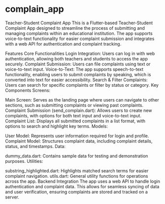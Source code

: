 # complain_app

Teacher-Student Complaint App
This is a Flutter-based Teacher-Student Complaint App designed to streamline the process of submitting and managing complaints within an educational institution. The app supports voice-to-text functionality for easier complaint submission and integrates with a web API for authentication and complaint tracking.

Features
Core Functionalities
Login Integration: Users can log in with web authentication, allowing both teachers and students to access the app securely.
Complaint Submission: Users can file complaints using text or voice-to-text input.
Voice-to-Text: The app supports speech-to-text functionality, enabling users to submit complaints by speaking, which is converted into text for easier accessibility.
Search & Filter Complaints: Users can search for specific complaints or filter by status or category.
Key Components
Screens:

Main Screen: Serves as the landing page where users can navigate to other sections, such as submitting complaints or viewing past complaints.
Complaint Submission (send_complain.dart): Allows users to create new complaints, with options for both text input and voice-to-text input.
Complaint List: Displays all submitted complaints in a list format, with options to search and highlight key terms.
Models:

User Model: Represents user information required for login and profile.
Complaint Model: Structures complaint data, including complaint details, status, and timestamps.
Data:

dummy_data.dart: Contains sample data for testing and demonstration purposes.
Utilities:

substring_highlighted.dart: Highlights matched search terms for easier complaint navigation.
utils.dart: General utility functions for operations across the app.
Backend Integration
The app uses a web API to handle login authentication and complaint data. This allows for seamless syncing of data and user verification, ensuring complaints are stored and tracked on a server.
